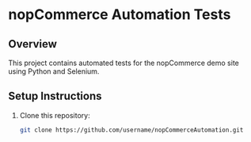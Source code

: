 # nopCommerce Automation Tests

## Overview
This project contains automated tests for the nopCommerce demo site using Python and Selenium.

## Setup Instructions
1. Clone this repository:
   ```bash
   git clone https://github.com/username/nopCommerceAutomation.git
